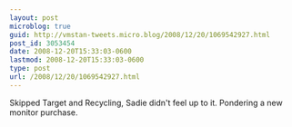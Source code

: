 ```yaml
---
layout: post
microblog: true
guid: http://vmstan-tweets.micro.blog/2008/12/20/1069542927.html
post_id: 3053454
date: 2008-12-20T15:33:03-0600
lastmod: 2008-12-20T15:33:03-0600
type: post
url: /2008/12/20/1069542927.html
---
```

Skipped Target and Recycling, Sadie didn't feel up to it. Pondering a new monitor purchase.
